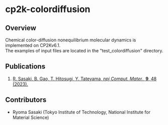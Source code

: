 # cp2k-colordiffusion
## Overview
Chemical color-diffusion nonequilibrium molecular dynamics is implemented on CP2Kv6.1.  
The examples of input files are located in the "test_colordiffusion" directory.

## Publications
1. [R. Sasaki, B. Gao, T. Hitosugi, Y. Tateyama, *npj Comput. Mater.*, **9**, 48 (2023).](https://www.nature.com/articles/s41524-023-00996-8)

## Contributors
- Ryoma Sasaki (Tokyo Institute of Technology, National Institute for Material Science)
